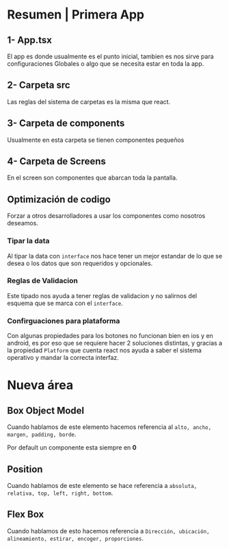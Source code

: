 # Resumen | Primera App

## 1- App.tsx

El app es donde usualmente es el punto inicial, tambien es nos sirve para configuraciones Globales o algo que se necesita estar en toda la app.

## 2- Carpeta src

Las reglas del sistema de carpetas es la misma que react.

## 3- Carpeta de components

Usualmente en esta carpeta se tienen componentes pequeños

## 4- Carpeta de Screens

En el screen son componentes que abarcan toda la pantalla.

## Optimización de codigo

Forzar a otros desarrolladores a usar los componentes como nosotros deseamos.

### Tipar la data

Al tipar la data con `interface` nos hace tener un mejor estandar de lo que se desea o los datos que son requeridos y opcionales.

### Reglas de Validacion

Este tipado nos ayuda a tener reglas de validacion y no salirnos del esquema que se marca con el `interface`.

### Confirguaciones para plataforma

Con algunas propiedades para los botones no funcionan bien en ios y en android, es por eso que se requiere hacer 2 soluciones distintas, y gracias a la propiedad `Platform` que cuenta react nos ayuda a saber el sistema operativo y mandar la correcta interfaz.

# Nueva área

## Box Object Model

Cuando hablamos de este elemento hacemos referencia al `alto, ancho, margen, padding, borde`.

Por default un componente esta siempre en **0**



## Position

Cuando hablamos de este elemento se hace referencia a `absoluta, relativa, top, left, right, bottom`.

## Flex Box

Cuando hablamos de esto hacemos referencia a `Dirección, ubicación, alineamiento, estirar, encoger, proporciones`.




